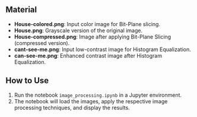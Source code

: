 ## Material

- **House-colored.png**: Input color image for Bit-Plane slicing.
- **House.png**: Grayscale version of the original image.
- **House-compressed.png**: Image after applying Bit-Plane Slicing (compressed version).
- **cant-see-me.png**: Input low-contrast image for Histogram Equalization.
- **can-see-me.png**: Enhanced contrast image after Histogram Equalization.

## How to Use

1. Run the notebook `image_processing.ipynb` in a Jupyter environment.
2. The notebook will load the images, apply the respective image processing techniques, and display the results.
